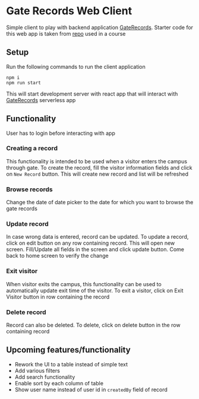 # Gate Records Web Client

Simple client to play with backend application [GateRecords](../gate-records). Starter code for this web app is taken from [repo](https://github.com/udacity/cloud-developer/tree/master/course-04/project/c4-final-project-starter-code/client) used in a course

## Setup

Run the following commands to run the client application

```
npm i
npm run start
```

This will start development server with react app that will interact with [GateRecords](../gate-records) serverless app

## Functionality

User has to login before interacting with app

### Creating a record

This functionality is intended to be used when a visitor enters the campus through gate. To create the record, fill the visitor information fields and click on `New Record` button. This will create new record and list will be refreshed

### Browse records

Change the date of date picker to the date for which you want to browse the gate records

### Update record

In case wrong data is entered, record can be updated. To update a record, click on edit button on any row containing record. This will open new screen. Fill/Update all fields in the screen and click update button. Come back to home screen to verify the change

### Exit visitor

When visitor exits the campus, this functionality can be used to automatically update exit time of the visitor. To exit a visitor, click on Exit Visitor button in row containing the record

### Delete record

Record can also be deleted. To delete, click on delete button in the row containing record

## Upcoming features/functionality

- Rework the UI to a table instead of simple text
- Add various filters
- Add search functionality
- Enable sort by each column of table
- Show user name instead of user id in `createdBy` field of record
